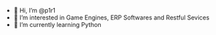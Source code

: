 - 👋 Hi, I’m @p1r1
- 👀 I’m interested in Game Engines, ERP Softwares and Restful Sevices
- 🌱 I’m currently learning Python


<!---
p1r1/p1r1 is a ✨ special ✨ repository because its `README.md` (this file) appears on your GitHub profile.
You can click the Preview link to take a look at your changes.
--->
